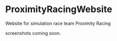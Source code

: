 # ProximityRacingWebsite


Website for simulation race team Proximity Racing


screenshots coming soon.